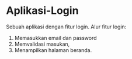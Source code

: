 # Aplikasi-Login
Sebuah aplikasi dengan fitur login.
Alur fitur login:
1. Memasukkan email dan password
2. Memvalidasi masukan,
3. Menampilkan halaman beranda.
